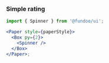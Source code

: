 ### Simple rating

```jsx
import { Spinner } from '@fundoo/ui';

<Paper style={paperStyle}>
  <Box py={2}>
    <Spinner />
  </Box>
</Paper>;
```
